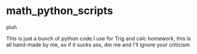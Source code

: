 # math_python_scripts
pluh









This is just a bunch of python code I use for Trig and calc homework, this is all hand-made by me, so if it sucks ass, dm me and I'll ignore your criticism

